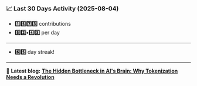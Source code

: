 <!--START_STATS-->
### 📈 Last 30 Days Activity (2025-08-04)  
- **1️⃣5️⃣7️⃣3️⃣** contributions  
- **5️⃣2️⃣•4️⃣3️⃣** per day
---
- **6️⃣5️⃣** day streak!
---
📝 **Latest blog:** [**The Hidden Bottleneck in AI's Brain: Why Tokenization Needs a Revolution**](https://andriak.com/blog/tokenization-revolution)
<!--END_STATS-->
